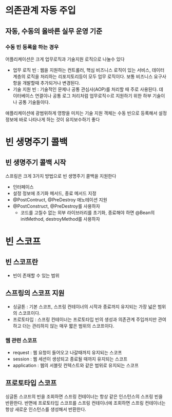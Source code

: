 # 의존관계 자동 주입
## 자동, 수동의 올바른 실무 운영 기준
### 수동 빈 등록을 하는 경우
어플리케이션은 크게 업무로직과 기술지원 로직으로 나눌수 있다
- 업무 로직 빈 : 웹을 지원하는 컨트롤러, 핵심 비즈니스 로직이 있는 서비스, 데이터 계층의 로직을 처리하는 리포지토리등이 모두 업무 로직이다. 보통 비즈니스 요구사항을 개발할때 추가되거나 변경된다.
- 기술 지원 빈 : 기술적인 문제나 공통 관심사(AOP)를 처리할 때 주로 사용된다. 데이터베이스 연결이나 공통 로그 처리처럼 업무로직ㅇ르 지원하기 위한 하부 기술이나 공통 기술들이다.

애플리케이션에 광범위하게 영향을 미치는 기술 지원 객체는 수동 빈으로 등록해서 설정 정보에 바로 나타나게 하는 것이 유지보수하기 좋다

# 빈 생명주기 콜백
## 빈 생명주기 콜백 시작
스프링은 크게 3가지 방법으로 빈 생명주기 콜백을 지원한다
- 인터페이스
- 설정 정보에 초기화 메서드, 종료 메서드 지정
- @PostContruct, @PreDestroy 애노테이션 지원
- @PostConstruct, @PreDestroy를 사용하자
    - 코드를 고칠수 없는 외부 라이브러리를 초기화, 종료해야 하면 @Bean의 initMethod, destroyMethod를 사용하자

# 빈 스코프
## 빈 스코프란
- 빈이 존재할 수 있는 범위
## 스프링의 스코프 지원
- 싱글톤 : 기본 스코프, 스프링 컨테이너의 시작과 종료까지 유지되는 가장 넓은 범위의 스코프이다.
- 프로토타입 : 스프링 컨테이너는 프로토타입 빈의 생성과 의존관계 주입까지만 관여하고 더는 관리하지 않는 매우 짧은 범위의 스코프이다.
### 웹 관련 스코프
- request : 웹 요청이 들어오고 나갈때까지 유지되는 스코프
- session : 웹 세션이 생성되고 종료될 때까지 유지되는 스코프
- application : 웹의 서블릿 컨텍스트와 같은 범위로 유지되는 스코프

## 프로토타입 스코프
싱글톤 스코프의 빈을 조회하면 스프링 컨테이너는 항상 같은 인스턴스의 스프링 빈을 반환한다. 반면에 프로토타입 스코프를 스프링 컨테이너에 조회하면 스프링 컨테이너는 항상 새로운 인스턴스를 생성해서 반환한다.
